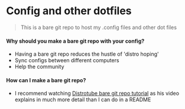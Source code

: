 # Config and other dotfiles
>This is a bare git repo to host my .config files and other dot files
#### Why should you make a bare git repo with your config?  
* Having a bare git repo reduces the hustle of 'distro hoping'
* Sync configs between different computers
* Help the community 

#### How can I make a bare git repo? 
* I recommend watching [Distrotube bare git repo tutorial](https://www.youtube.com/watch?v=tBoLDpTWVOM) as his video explains in much more detail than I can do in a README
